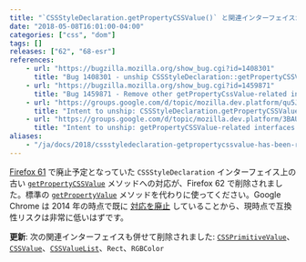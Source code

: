 ```yaml
---
title: "`CSSStyleDeclaration.getPropertyCSSValue()` と関連インターフェイスが削除されました"
date: "2018-05-08T16:01:00-04:00"
categories: ["css", "dom"]
tags: []
releases: ["62", "68-esr"]
references:
    - url: "https://bugzilla.mozilla.org/show_bug.cgi?id=1408301"
      title: "Bug 1408301 - unship CSSStyleDeclaration::getPropertyCSSValue"
    - url: "https://bugzilla.mozilla.org/show_bug.cgi?id=1459871"
      title: "Bug 1459871 - Remove other getPropertyCssValue-related interfaces."
    - url: "https://groups.google.com/d/topic/mozilla.dev.platform/qu5JekiuSfw/discussion"
      title: "Intent to unship: CSSStyleDeclaration.getPropertyCSSValue"
    - url: "https://groups.google.com/d/topic/mozilla.dev.platform/3BAUfGbtWC4/discussion"
      title: "Intent to unship: getPropertyCSSValue-related interfaces Rect, RGBColor, CSSValue, CSSPrimitiveValue and CSSValueList"
aliases:
    - "/ja/docs/2018/cssstyledeclaration-getpropertycssvalue-has-been-removed/"
---
```

[Firefox 61](https://www.fxsitecompat.dev/ja/docs/2018/cssstyledeclaration-getpropertycssvalue-has-been-deprecated/) で廃止予定となっていた `CSSStyleDeclaration` インターフェイス上の古い [`getPropertyCSSValue`](https://developer.mozilla.org/docs/Web/API/CSSStyleDeclaration/getPropertyCSSValue) メソッドへの対応が、Firefox 62 で削除されました。標準の [`getPropertyValue`](https://developer.mozilla.org/docs/Web/API/CSSStyleDeclaration/getPropertyValue) メソッドを代わりに使ってください。Google Chrome は 2014 年の時点で既に [対応を廃止](https://groups.google.com/a/chromium.org/d/topic/blink-dev/3VmxWFzcyJc/discussion) していることから、現時点で互換性リスクは非常に低いはずです。

**更新**: 次の関連インターフェイスも併せて削除されました: [`CSSPrimitiveValue`](https://developer.mozilla.org/docs/Web/API/CSSPrimitiveValue)、[`CSSValue`](https://developer.mozilla.org/docs/Web/API/CSSValue)、[`CSSValueList`](https://developer.mozilla.org/docs/Web/API/CSSValueList)、`Rect`、`RGBColor`
